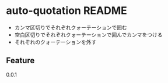# auto-quotation README

- カンマ区切りでそれぞれクォーテーションで囲む
- 空白区切りでそれぞれクォーテーションで囲んでカンマをつける
- それぞれのクォーテーションを外す

## Feature

0.0.1
